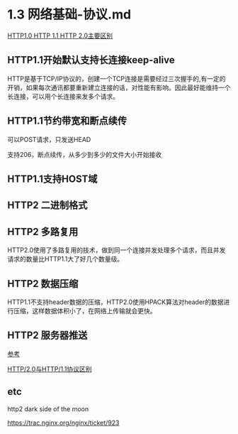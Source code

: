 # 1.3 网络基础-协议.md

[HTTP1.0 HTTP 1.1 HTTP 2.0主要区别](https://blog.csdn.net/linsongbin1/article/details/54980801)

## HTTP1.1开始默认支持长连接keep-alive

HTTP是基于TCP/IP协议的，创建一个TCP连接是需要经过三次握手的,有一定的开销，如果每次通讯都要重新建立连接的话，对性能有影响。因此最好能维持一个长连接，可以用个长连接来发多个请求。

## HTTP1.1节约带宽和断点续传

可以POST请求，只发送HEAD

支持206，断点续传，从多少到多少的文件大小开始接收

## HTTP1.1支持HOST域

## HTTP2 二进制格式

## HTTP2 多路复用

HTTP2.0使用了多路复用的技术，做到同一个连接并发处理多个请求，而且并发请求的数量比HTTP1.1大了好几个数量级。

## HTTP2 数据压缩

HTTP1.1不支持header数据的压缩，HTTP2.0使用HPACK算法对header的数据进行压缩，这样数据体积小了，在网络上传输就会更快。

## HTTP2 服务器推送

[参考](https://blog.csdn.net/sjhuangx/article/details/52299726)

[HTTP/2.0与HTTP/1.1协议区别](https://img-blog.csdn.net/20160824133913986?watermark/2/text/aHR0cDovL2Jsb2cuY3Nkbi5uZXQv/font/5a6L5L2T/fontsize/400/fill/I0JBQkFCMA==/dissolve/70/gravity/Center)

## etc

http2 dark side of the moon

<https://trac.nginx.org/nginx/ticket/923>
